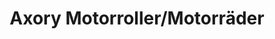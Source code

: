 ---
title: "Axory Motorroller/Motorräder"
url: /giessen/axory-motorroller-motorraeder/
shop: Motorrad
---